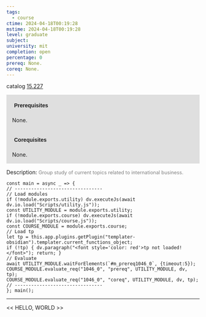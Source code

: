 ```yaml
---
tags:
  - course
ctime: 2024-04-18T00:19:28
mstime: 2024-04-18T00:19:28
level: graduate
subject: 
university: mit
completion: open
percentage: 0
prereq: None.
coreq: None.
---
```


catalog [15.227](http://student.mit.edu/catalog/m15a.html#15.229)

<span style="display: block; padding: 15px; background-color: rgb(100, 100, 100, 0.2);"><font id="m_prereq1046_0" style="display: block; font-family: Arial, sans-serif; font-weight: bold; padding: 5px">Prerequisites</font><br><span id="prereq1046_0">None.</span></span>
<span style="display: block; padding: 15px; background-color: rgb(100, 100, 100, 0.2);"><font id="m_coreq1046_0" style="display: block; font-family: Arial, sans-serif; font-weight: bold; padding: 5px">Corequisites</font><br><span id="coreq1046_0">None.</span></span>

<font style="">Description:</font>
<font style="color: grey; font-size: 0.8rem;">Group study of current topics related to international business.</font>

```dataviewjs
const main = async _ => {
// --------------------------------
// Load modules
if (!module.exports.utility) dv.executeJs(await dv.io.load("Scripts/utility.js"));
const UTILITY_MODULE = module.exports.utility;
if (!module.exports.course) dv.executeJs(await dv.io.load("Scripts/course.js"));
const COURSE_MODULE = module.exports.course;
// Load tp
let tp = this.app.plugins.getPlugin("templater-obsidian").templater.current_functions_object;
if (!tp) { dv.paragraph("<font style='color: red'>tp not loaded!</font>"); return; }
// Evaluate
await UTILITY_MODULE.waitForElements(`#m_prereq1046_0`, {timeout:5});
COURSE_MODULE.evaluate_req("1046_0", "prereq", UTILITY_MODULE, dv, tp);
COURSE_MODULE.evaluate_req("1046_0", "coreq", UTILITY_MODULE, dv, tp);
// --------------------------------
}; main();
```

---

<< HELLO, WORLD >>
